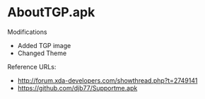 # AboutTGP.apk

Modifications

- Added TGP image
- Changed Theme

Reference URLs:

- http://forum.xda-developers.com/showthread.php?t=2749141
- https://github.com/djb77/Supportme.apk



